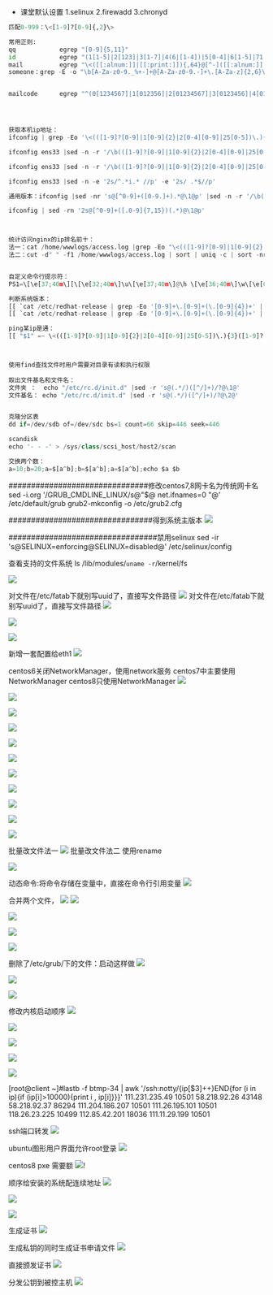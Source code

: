 
- 课堂默认设置
1.selinux
2.firewadd
3.chronyd

```py
匹配0-999：\<[1-9]?[0-9]{,2}\> 

常用正则:
qq            egrep "[0-9]{5,11}"
id            egrep "(1[1-5]|2[123]|3[1-7]|4(6|[1-4])|5[0-4]|6[1-5]|71|81)[0-9]{4}(19[0-9]{2}|20[0-1][0-9])(0[1-9]|1[0-2])(0[1-9]|[1-2][0-9]|3[01])(([0-9]){4}|[0-9]{3}X)"
mail          egrep "\<([[:alnum:]]|[[:print:]]){,64}@[^-]([[:alnum:]]|[[:print:]]){,254}[^-$]\.[[:alnum:]]{2,}"
someone：grep -E -o "\b[A-Za-z0-9._%+-]+@[A-Za-z0-9.-]+\.[A-Za-z]{2,6}\b" file.txt


mailcode   	  egrep "^(0[1234567]|1[012356]|2[01234567]|3[0123456]|4[01234567]|5[1234567]|6[1234567]|7[012345]|8[013456])[0-9]{4}$"




获取本机ip地址：
ifconfig | grep -Eo '\<(([1-9]?[0-9]|1[0-9]{2}|2[0-4][0-9]|25[0-5])\.){3}([1-9]?[0-9]|1[0-9]{2}|2[0-4][0-9]|25[0-5])\>'

ifconfig ens33 |sed -n -r '/\b(([1-9]?[0-9]|1[0-9]{2}|2[0-4][0-9]|25[0-5])\.){3}([1-9]?[0-9]|1[0-9]{2}|2[0-4][0-9]|25[0-5])\b/p' | sed -r 's/inet[[:space:]]+//' |sed -r 's/[[:space:]]+n.*//' | grep -o '[0-9].*'

ifconfig ens33 |sed -n -r '/\b(([1-9]?[0-9]|1[0-9]{2}|2[0-4][0-9]|25[0-5])\.){3}([1-9]?[0-9]|1[0-9]{2}|2[0-4][0-9]|25[0-5])\b/p' | sed -r 's/[[:space:]]+inet[[:space:]]+//' | cut -d" " -f1

ifconfig ens33 |sed -n -e '2s/^.*i.* //p' -e '2s/ .*$//p'

通用版本：ifconfig |sed -nr 's@[^0-9]+([0-9.]+).*@\1@p' |sed -n -r '/\b(([1-9]?[0-9]|1[0-9]{2}|2[0-4][0-9]|25[0-5])\.){3}([1-9]?[0-9]|1[0-9]{2}|2[0-4][0-9]|25[0-5])\b/p' | sed  '1!d'

ifconfig | sed -rn '2s@[^0-9]+([.0-9]{7,15})(.*)@\1@p'



统计访问nginx的ip排名前十：
法一：cat /home/wwwlogs/access.log |grep -Eo "\<(([1-9]?[0-9]|1[0-9]{2}|2[0-4][0-9]|25[0-5])\.){3}([1-9]?[0-9]|1[0-9]{2}|2[0-4][0-9]|25[0-5])\>"|sort |uniq -c|sort -nr | head -n10
法二：cut -d" " -f1 /home/wwwlogs/access.log | sort | uniq -c | sort -nr | head -n10


自定义命令行提示符：
PS1=\[\e[37;40m\][\[\e[32;40m\]\u\[\e[37;40m\]@\h \[\e[36;40m\]\w\[\e[0m\]]\$

判断系统版本：
[[ `cat /etc/redhat-release | grep -Eo '[0-9]+\.[0-9]+(\.[0-9]{4})+' | cut -d. -f1` =~ 7 ]]  
[[ `cat /etc/redhat-release | grep -Eo '[0-9]+\.[0-9]+(\.[0-9]{4})+' | cut -d. -f1` ==  7 ]] && echo centos7 || echo not centos7

ping某ip是通：
[[ "$1" =~ \<(([1-9]?[0-9]|1[0-9]{2}|2[0-4][0-9]|25[0-5])\.){3}([1-9]?[0-9]|1[0-9]{2}|2[0-4][0-9]|25[0-5])\> ]] && ping -c1 -w2 $1 &> /dev/null && echo ip available || echo not reachable



使用find查找文件时用户需要对目录有读和执行权限
 
取出文件基名和文件名：
文件夹 ：  echo "/etc/rc.d/init.d" |sed -r 's@(.*/)([^/]+)/?@\1@'  
文件基名： echo "/etc/rc.d/init.d" |sed -r 's@(.*/)([^/]+)/?@\2@'  


克隆分区表
dd if=/dev/sdb of=/dev/sdc bs=1 count=66 skip=446 seek=446 

scandisk
echo '- - -' > /sys/class/scsi_host/host2/scan

交换两个数：
a=10;b=20;a=$[a^b];b=$[a^b];a=$[a^b];echo $a $b

```


###############################修改centos7,8网卡名为传统网卡名
sed -i.org '/GRUB_CMDLINE_LINUX/s@"$@ net.ifnames=0 "@' /etc/default/grub
grub2-mkconfig -o /etc/grub2.cfg

################################得到系统主版本
![](png/2019-10-11-10-53-11.png)

#################################禁用selinux
sed -ir 's@SELINUX=enforcing@SELINUX=disabled@' /etc/selinux/config


查看支持的文件系统
ls /lib/modules/`uname -r`/kernel/fs


![](png/2019-10-16-15-16-35.png)


对文件在/etc/fatab下就别写uuid了，直接写文件路径
![](png/2019-10-16-15-17-29.png)
对文件在/etc/fatab下就别写uuid了，直接写文件路径
![](png/2019-10-16-15-20-57.png)

![](png/2019-10-16-18-07-02.png)

![](png/2019-10-18-09-45-54.png)


新增一套配置给eth1
![](png/2019-10-23-11-16-22.png)


centos6关闭NetworkManager，使用network服务
centos7中主要使用NetworkManager
centos8只使用NetworkManager
![](png/2019-10-23-11-20-29.png)

![](png/2019-10-23-12-10-12.png)

![](png/2019-10-23-14-01-34.png)


![](png/2019-10-23-14-12-30.png)

![](png/2019-10-23-14-26-24.png)

![](png/2019-10-23-14-29-05.png)

![](png/2019-10-23-15-05-49.png)

![](png/2019-10-23-15-08-09.png)

![](png/2019-10-23-18-05-34.png)


![](png/2019-10-25-11-33-46.png)

![](png/2019-10-28-09-17-14.png)


批量改文件法一
![](png/2019-10-28-09-28-08.png)
批量改文件法二
使用rename


![](png/2019-10-28-14-49-20.png)

动态命令:将命令存储在变量中，直接在命令行引用变量
![](png/2019-10-28-16-56-24.png)

合并两个文件，
![](png/2019-10-30-09-23-19.png)
![](png/2019-10-30-09-22-31.png)


![](png/2019-10-30-11-49-21.png)

![](png/2019-10-30-14-45-48.png)

![](png/2019-10-30-15-10-38.png)


删除了/etc/grub/下的文件：启动这样做
![](png/2019-10-30-18-02-44.png)


![](png/2019-11-01-11-15-21.png)


![](png/2019-11-01-15-01-24.png)


修改内核启动顺序
![](png/2019-11-01-17-16-54.png)


![](png/2019-11-06-17-01-48.png)

![](png/2019-11-08-10-15-26.png)

![](png/2019-11-08-10-17-41.png)

![](png/2019-11-08-11-13-23.png)


[root@client ~]#lastb -f btmp-34 | awk '/ssh:notty/{ip[$3]++}END{for (i in ip){if (ip[i]>10000){print i , ip[i]}}}'        111.231.235.49 10501
58.218.92.26 43148
58.218.92.37 86294
111.204.186.207 10501
111.26.195.101 10501
118.26.23.225 10499
112.85.42.201 18036
111.11.29.199 10501


ssh端口转发
![](png/2019-11-08-16-16-50.png)

ubuntu图形用户界面允许root登录
![](png/2019-11-08-18-17-00.png)


centos8 pxe 需要额
![](png/2019-11-13-10-10-13.png)!

顺序给安装的系统配连续地址
![](png/2019-11-15-11-05-47.png)


![](png/2019-11-15-11-25-58.png)

![](png/2019-11-20-11-42-25.png)


生成证书
![](png/2019-11-29-14-46-50.png)

生成私钥的同时生成证书申请文件
![](png/2019-11-29-14-47-34.png)

直接颁发证书
![](png/2019-11-29-14-49-02.png)


分发公钥到被控主机
![](png/2019-12-02-16-08-33.png)